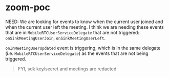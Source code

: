 # zoom-poc

NEED: We are looking for events to know when the current user joined and when the current user left the meeting.
I think we are needing these events that are in `MobileRTCUserServiceDelegate` that are not triggered: `onSinkMeetingUserJoin`, `onSinkMeetingUserLeft`.

`onInMeetingUserUpdated` event is triggering, which is in the same delegate (i.e. `MobileRTCUserServiceDelegate`) as the events that are not being triggered.

> FYI, sdk key/secret and meetings are redacted
